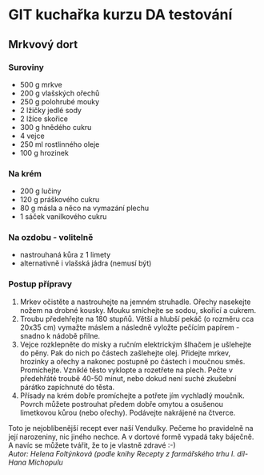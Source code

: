 ﻿# GIT kuchařka kurzu DA testování

## Mrkvový dort

### Suroviny

* 500 g mrkve
* 200 g vlašských ořechů
* 250 g polohrubé mouky
* 2 lžičky jedlé sody
* 2 lžíce skořice
* 300 g hnědého cukru
* 4 vejce
* 250 ml rostlinného oleje
* 100 g hrozinek

### Na krém

* 200 g lučiny
* 120 g práškového cukru
* 80 g másla a něco na vymazání plechu
* 1 sáček vanilkového cukru

### Na ozdobu - volitelně

* nastrouhaná kůra z 1 limety
* alternativně i vlašská jádra (nemusí být)

### Postup přípravy
1. Mrkev očistěte a nastrouhejte na jemném struhadle. Ořechy nasekejte nožem na drobné kousky. Mouku smíchejte se sodou, skořicí a cukrem.
2. Troubu předehřejte na 180 stupňů. Větší a hlubší pekáč (o rozměru cca 20x35 cm) vymažte máslem a následně vyložte pečícím papírem - snadno k nádobě přilne.
3. Vejce rozklepněte do misky a ručním elektrickým šlhačem je ušlehejte do pěny. Pak do nich po částech zašlehejte olej. Přidejte mrkev, hrozinky a ořechy a nakonec postupně po částech i moučnou směs. Promíchejte. Vzniklé těsto vyklopte a rozetřete na plech. Pečte v předehřáté troubě 40-50 minut, nebo dokud není suché zkušební párátko zapíchnuté do těsta. 
4. Přísady na krém dobře promíchejte a potřete jím vychladlý moučník. Povrch můžete postrouhat předem dobře omytou a osušenou limetkovou kůrou (nebo ořechy). Podávejte nakrájené na čtverce.

Toto je nejoblíbenější recept ever naší Vendulky. Pečeme ho pravidelně na její narozeniny, nic jiného nechce. A v dortové formě vypadá taky báječně. A navíc se můžete tvářit, že to je vlastně zdravé :-)  
_Autor: Helena Foltýnková (podle knihy Recepty z farmářského trhu I. díl- Hana Michopulu_

